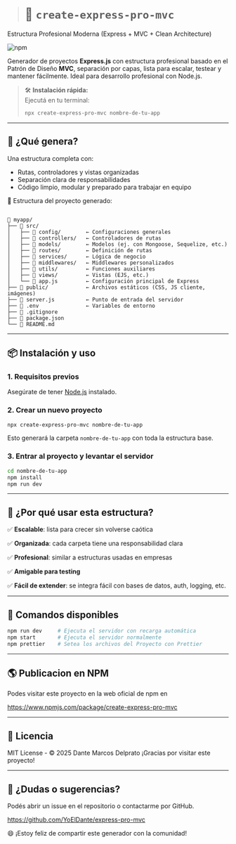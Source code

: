 > # 🧱 `create-express-pro-mvc`

Estructura Profesional Moderna (Express + MVC + Clean Architecture)

![npm](https://img.shields.io/npm/v/create-express-pro-mvc)

Generador de proyectos **Express.js** con estructura profesional basado en el Patrón de Diseño **MVC**,
separación por capas, lista para escalar, testear y mantener fácilmente.
Ideal para desarrollo profesional con Node.js.

> 🛠️ **Instalación rápida:**  
> Ejecutá en tu terminal:
>
> ```bash
> npx create-express-pro-mvc nombre-de-tu-app
> ```

---

## 🚀 ¿Qué genera?

Una estructura completa con:

- Rutas, controladores y vistas organizadas
- Separación clara de responsabilidades
- Código limpio, modular y preparado para trabajar en equipo

📁 Estructura del proyecto generado:

```

📁 myapp/
├── 📁 src/
│   ├── 📁 config/        ← Configuraciones generales
│   ├── 📁 controllers/   ← Controladores de rutas
│   ├── 📁 models/        ← Modelos (ej. con Mongoose, Sequelize, etc.)
│   ├── 📁 routes/        ← Definición de rutas
│   ├── 📁 services/      ← Lógica de negocio
│   ├── 📁 middlewares/   ← Middlewares personalizados
│   ├── 📁 utils/         ← Funciones auxiliares
│   ├── 📁 views/         ← Vistas (EJS, etc.)
│   └── 📄 app.js         ← Configuración principal de Express
├── 📄 public/            ← Archivos estáticos (CSS, JS cliente, imágenes)
├── 📄 server.js          ← Punto de entrada del servidor
├── 📄 .env               ← Variables de entorno
├── 📄 .gitignore
├── 📄 package.json
└── 📄 README.md

```

---

## 📦 Instalación y uso

### 1. Requisitos previos

Asegúrate de tener [Node.js](https://nodejs.org/) instalado.

### 2. Crear un nuevo proyecto

```bash
npx create-express-pro-mvc nombre-de-tu-app
```

Esto generará la carpeta `nombre-de-tu-app` con toda la estructura base.

### 3. Entrar al proyecto y levantar el servidor

```bash
cd nombre-de-tu-app
npm install
npm run dev
```

---

## 🎯 ¿Por qué usar esta estructura?

✅ **Escalable**: lista para crecer sin volverse caótica

✅ **Organizada**: cada carpeta tiene una responsabilidad clara

✅ **Profesional**: similar a estructuras usadas en empresas

✅ **Amigable para testing**

✅ **Fácil de extender**: se integra fácil con bases de datos, auth, logging, etc.

---

## 🧪 Comandos disponibles

```bash
npm run dev     # Ejecuta el servidor con recarga automática
npm start       # Ejecuta el servidor normalmente
npm prettier    # Setea los archivos del Proyecto con Prettier
```

---

## 🌎 Publicacion en NPM

Podes visitar este proyecto en la web oficial de npm en

https://www.npmjs.com/package/create-express-pro-mvc

---

## 📜 Licencia

MIT License - © 2025 Dante Marcos Delprato
¡Gracias por visitar este proyecto!

---

## 💬 ¿Dudas o sugerencias?

Podés abrir un issue en el repositorio o contactarme por GitHub.

https://github.com/YoElDante/express-pro-mvc

😄 ¡Estoy feliz de compartir este generador con la comunidad!
